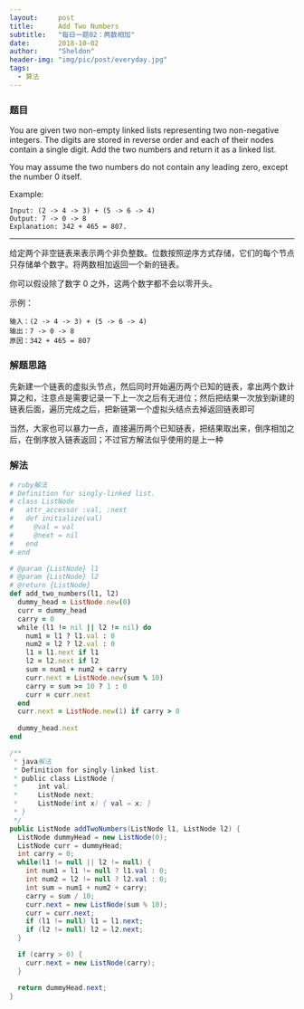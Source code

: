 ```yaml
---
layout:     post
title:      Add Two Numbers
subtitle:   "每日一题02：两数相加"
date:       2018-10-02
author:     "Sheldon"
header-img: "img/pic/post/everyday.jpg"
tags:       
  - 算法
---
```


### 题目
You are given two non-empty linked lists representing two non-negative integers. The digits are stored in reverse order and each of their nodes contain a single digit. Add the two numbers and return it as a linked list.

You may assume the two numbers do not contain any leading zero, except the number 0 itself.

Example:

```
Input: (2 -> 4 -> 3) + (5 -> 6 -> 4)
Output: 7 -> 0 -> 8
Explanation: 342 + 465 = 807.
```
---

给定两个非空链表来表示两个非负整数。位数按照逆序方式存储，它们的每个节点只存储单个数字。将两数相加返回一个新的链表。

你可以假设除了数字 0 之外，这两个数字都不会以零开头。

示例：

```
输入：(2 -> 4 -> 3) + (5 -> 6 -> 4)
输出：7 -> 0 -> 8
原因：342 + 465 = 807
```

### 解题思路
先新建一个链表的虚拟头节点，然后同时开始遍历两个已知的链表，拿出两个数计算之和，注意点是需要记录一下上一次之后有无进位；然后把结果一次放到新建的链表后面，遍历完成之后，把新链第一个虚拟头结点去掉返回链表即可

当然，大家也可以暴力一点，直接遍历两个已知链表，把结果取出来，倒序相加之后，在倒序放入链表返回；不过官方解法似乎使用的是上一种

### 解法

```ruby
# ruby解法
# Definition for singly-linked list.
# class ListNode
#   attr_accessor :val, :next
#   def initialize(val)
#     @val = val
#     @next = nil
#   end
# end

# @param {ListNode} l1
# @param {ListNode} l2
# @return {ListNode}
def add_two_numbers(l1, l2)
  dummy_head = ListNode.new(0)
  curr = dummy_head
  carry = 0
  while (l1 != nil || l2 != nil) do
    num1 = l1 ? l1.val : 0
    num2 = l2 ? l2.val : 0
    l1 = l1.next if l1
    l2 = l2.next if l2
    sum = num1 + num2 + carry
    curr.next = ListNode.new(sum % 10)
    carry = sum >= 10 ? 1 : 0
    curr = curr.next
  end
  curr.next = ListNode.new(1) if carry > 0
  
  dummy_head.next
end
```

```java
/**
 * java解法
 * Definition for singly-linked list.
 * public class ListNode {
 *     int val;
 *     ListNode next;
 *     ListNode(int x) { val = x; }
 * }
 */
public ListNode addTwoNumbers(ListNode l1, ListNode l2) {
  ListNode dummyHead = new ListNode(0);
  ListNode curr = dummyHead;
  int carry = 0;
  while(l1 != null || l2 != null) {
    int num1 = l1 != null ? l1.val : 0;
    int num2 = l2 != null ? l2.val : 0;
    int sum = num1 + num2 + carry;
    carry = sum / 10;
    curr.next = new ListNode(sum % 10);
    curr = curr.next;
    if (l1 != null) l1 = l1.next;
    if (l2 != null) l2 = l2.next;
  }

  if (carry > 0) {
    curr.next = new ListNode(carry);
  }

  return dummyHead.next;
}
```


